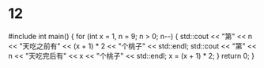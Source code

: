 # 12
#include <iostream>
int main() {
  for (int x = 1, n = 9; n > 0; n--) {
    std::cout << "第" << n << "天吃之前有" << (x + 1) * 2 << "个桃子"
              << std::endl;
    std::cout << "第" << n << "天吃完后有" << x << "个桃子" << std::endl;
    x = (x + 1) * 2;
  }
  return 0;
}
